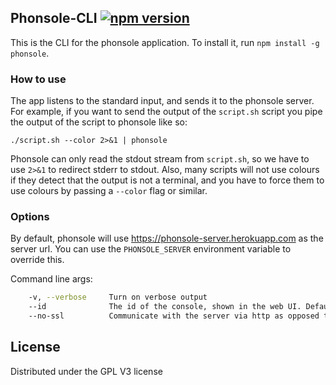 ## Phonsole-CLI [![npm version](https://badge.fury.io/js/phonsole.svg)](https://badge.fury.io/js/phonsole)

This is the CLI for the phonsole application. To install it, run `npm install -g phonsole`. 

### How to use

The app listens to the standard input, and sends it to the phonsole server. For example, if you want to send the output of the `script.sh` script you pipe the output of the script to phonsole like so:

`./script.sh --color 2>&1 | phonsole`

Phonsole can only read the stdout stream from `script.sh`, so we have to use `2>&1` to redirect stderr to stdout. Also, many scripts will not use colours if they detect that the output is not a terminal, and you have to force them to use colours by passing a `--color` flag or similar.

### Options

By default, phonsole will use https://phonsole-server.herokuapp.com as the server url. You can use the `PHONSOLE_SERVER` environment variable to override this.

Command line args:

```bash
	-v, --verbose     Turn on verbose output
	--id              The id of the console, shown in the web UI. Defaults to a random name.
	--no-ssl          Communicate with the server via http as opposed to https. This is intended to be used only when running the app locally for development purposes. It is not recommended for normal use.
```

## License

Distributed under the GPL V3 license
